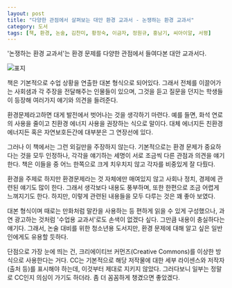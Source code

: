 ```yaml
---
layout: post
title: "다양한 관점에서 살펴보는 대안 환경 교과서 - 논쟁하는 환경 교과서"
category: 도서
tags: [책, 환경, 논술, 김찬미, 황정숙, 이금자, 정원규, 홍남기, 씨아이알, 서평]
---
```


'논쟁하는 환경 교과서'는
환경 문제를 다양한 관점에서 들여다본 대안 교과서다.

![표지](https://lh3.googleusercontent.com/0TrhJB7rKpLR3ezC_iZmPVwfpUXoNk_KyqfPiRks9vS0l4DUyfOmk4UlxgecPHf9xqm2fK7V_rvTnQ=s480)

책은 기본적으로 수업 상황을 연출한 대본 형식으로 되어있다.
그래서 전체를 이끌어가는 사회샘과
각 주장을 전달해주는 인물들이 있으며,
그것을 듣고 질문을 던지는 학생들이 등장해
여러가지 얘기와 의견을 들려준다.

환경문제라고하면 대게 발전에서 벗어나는 것을 생각하기 마련다.
예를 들면, 화석 연로의 사용을 줄이고 친환경 에너지 사용을 권장하는 식으로 말이다.
대체 에너지든 친환경 에너지든 혹은 자연보호든간에 대부분은 그 연장선에 있다.

그러나 이 책에서는 그런 외길만을 주장하지 않는다.
기본적으로는 환경 문제가 중요하다는 것을 모두 인정하나,
각각을 얘기하는 세명이 서로 조금씩 다른 관점과 의견을 얘기한다.
책은 이들을 중 어느 한쪽으로 크게 치우치지 않고 각자를 비중있게 잘 다뤘다.

환경을 주제로 하지만
환경문제라는 것 자체에만 매여있지 않고
사회나 정치, 경제에 관련된 얘기도 많이 한다.
그래서 생각보다 내용도 풍부하며,
또한 한편으로 조금 어렵게 느껴지기도 한다.
하지만, 이렇게 관련된 내용들을 모두 다루는 것은 꽤 좋아 보였다.

대본 형식이며 때로는 만화처럼 말칸을 사용하는 등 편하게 읽을 수 있게 구성했으나,
과연 광고하는 것처럼 '수업용 교과서'로도 손색이 없겠다 싶다.
그만큼 내용이 충실하다는 얘기다.
그래서, 논술 대비를 위한 청소년용 도서지만,
환경 문제에 대해 알고 싶은 일반인에게도 유용할 듯하다.

단점으로 가장 눈에 띄는 건,
크리에이티브 커먼즈(Creative Commons)를 이상한 방식으로 사용한다는 거다.
CC는 기본적으로 해당 저작물에 대한 세부 라이센스와 저작자(출처 등)를 표시해야 하는데,
이것부터 제대로 지키지 않았다.
그러다보니 일부는 정말로 CC인지 의심이 가기도 하더라.
좀 더 꼼꼼하게 챙겼으면 좋았겠다.
